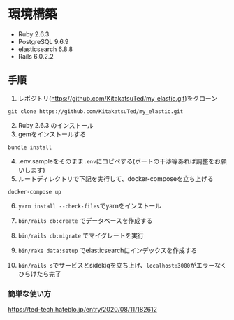 # 環境構築
- Ruby 2.6.3
- PostgreSQL 9.6.9
- elasticsearch 6.8.8
- Rails 6.0.2.2

## 手順
1. レポジトリ(https://github.com/KitakatsuTed/my_elastic.git)をクローン

`git clone https://github.com/KitakatsuTed/my_elastic.git`

2. Ruby 2.6.3 のインストール
3. gemをインストールする

`bundle install`

4. .env.sampleをそのまま`.env`にコピペする(ポートの干渉等あれば調整をお願いします)
5. ルートディレクトリで下記を実行して、docker-composeを立ち上げる

`docker-compose up`

6. `yarn install --check-files`でyarnをインストール

7. `bin/rails db:create` でデータベースを作成する
8. `bin/rails db:migrate` でマイグレートを実行
9. `bin/rake data:setup` でelasticsearchにインデックスを作成する
10. `bin/rails s`でサービスとsidekiqを立ち上げ、`localhost:3000`がエラーなくひらけたら完了

### 簡単な使い方
https://ted-tech.hateblo.jp/entry/2020/08/11/182612


